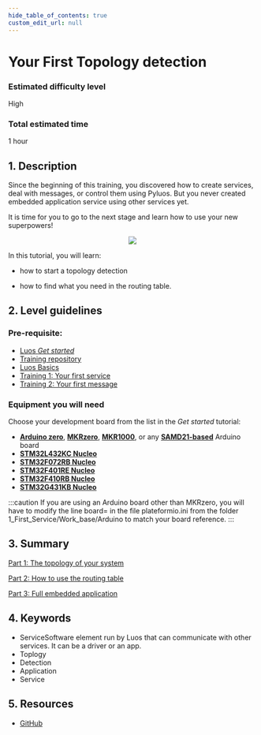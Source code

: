 ```yaml
---
hide_table_of_contents: true
custom_edit_url: null
---
```


# Your First Topology detection

### Estimated difficulty level

High

### Total estimated time

1 hour

## 1. Description

Since the beginning of this training, you discovered how to create services, deal with messages, or control them using Pyluos. But you never created embedded application service using other services yet.

It is time for you to go to the next stage and learn how to use your new superpowers!

<div align="center">
  <img src ="https://media.giphy.com/media/977YesTjNfQC7vQiph/giphy.gif" className="gif_tutorial"/>
</div>

In this tutorial, you will learn:

- how to start a topology detection

- how to find what you need in the routing table.

## 2. Level guidelines

### Pre-requisite:

- [Luos _Get started_](/get-started/get-started)
- [Training repository](https://github.com/Luos-io/Training)
- [Luos Basics](/docs/luos-technology/basics/basics)
- [Training 1: Your first service](/tutorials/your-first-service/your-first-service)
- [Training 2: Your first message](/tutorials/your-first-message/your-first-message)

### Equipment you will need

Choose your development board from the list in the _Get started_ tutorial:

- **[Arduino zero](https://www.arduino.cc/en/Main/ArduinoBoardZero&)**, **[MKRzero](https://store.arduino.cc/products/arduino-mkr-zero-i2s-bus-sd-for-sound-music-digital-audio-data)**, **[MKR1000](https://store.arduino.cc/collections/boards/products/arduino-mkr1000-wifi)**, or any **[SAMD21-based](https://en.wikipedia.org/wiki/List_of_Arduino_boards_and_compatible_systems)** Arduino board
- **[STM32L432KC Nucleo](https://www.st.com/en/evaluation-tools/nucleo-l432kc.html)**
- **[STM32F072RB Nucleo](https://www.st.com/en/evaluation-tools/nucleo-f072rb.html)**
- **[STM32F401RE Nucleo](https://www.st.com/en/evaluation-tools/nucleo-f401re.html)**
- **[STM32F410RB Nucleo](https://www.st.com/en/evaluation-tools/nucleo-f410rb.html)**
- **[STM32G431KB Nucleo](https://www.st.com/en/evaluation-tools/nucleo-g431kb.html)**

:::caution
If you are using an Arduino board other than MKRzero, you will have to modify the line board= in the file plateformio.ini from the folder 1_First_Service/Work_base/Arduino to match your board reference.
:::

## 3. Summary

[Part 1: The topology of your system](/tutorials/your-first-detection/topology)

[Part 2: How to use the routing table](/tutorials/your-first-detection/routing-table)

[Part 3: Full embedded application](/tutorials/your-first-detection/embedded-app)

## 4. Keywords

- <span className="cust_tooltip">Service<span className="cust_tooltiptext">Software element run by Luos that can communicate with other services. It can be a driver or an app.</span></span>
- Toplogy
- Detection
- Application
- Service

## 5. Resources

- [GitHub](https://github.com/Luos-io/)
